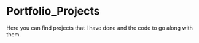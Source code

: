 # Portfolio_Projects
Here you can find projects that I have done and the code to go along with them.
